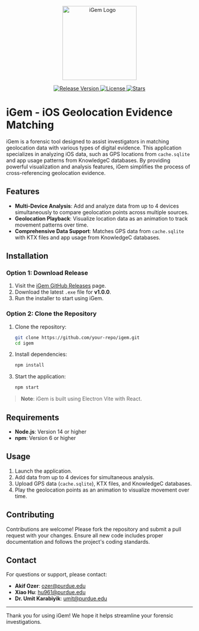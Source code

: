 <p align="center">
  <img src="https://github.com/ozaksen/iGem/blob/main/resources/icon.png" alt="iGem Logo" width="200">
</p>

<p align="center">
  <a href="https://github.com/ozaksen/iGem/releases">
    <img src="https://img.shields.io/github/v/release/ozaksen/iGem" alt="Release Version">
  </a>
  <a href="https://github.com/ozaksen/iGem">
    <img src="https://img.shields.io/github/license/ozaksen/iGem" alt="License">
  </a>
  <a href="https://github.com/ozaksen/iGem/stargazers">
    <img src="https://img.shields.io/github/stars/ozaksen/iGem" alt="Stars">
  </a>
</p>

# iGem - iOS Geolocation Evidence Matching

iGem is a forensic tool designed to assist investigators in matching geolocation data with various types of digital evidence. This application specializes in analyzing iOS data, such as GPS locations from `cache.sqlite` and app usage patterns from KnowledgeC databases. By providing powerful visualization and analysis features, iGem simplifies the process of cross-referencing geolocation evidence.

## Features

- **Multi-Device Analysis**: Add and analyze data from up to 4 devices simultaneously to compare geolocation points across multiple sources.
- **Geolocation Playback**: Visualize location data as an animation to track movement patterns over time.
- **Comprehensive Data Support**: Matches GPS data from `cache.sqlite` with KTX files and app usage from KnowledgeC databases.

## Installation

### Option 1: Download Release
1. Visit the [iGem GitHub Releases](https://github.com/ozaksen/iGem/releases) page.
2. Download the latest `.exe` file for **v1.0.0**.
3. Run the installer to start using iGem.

### Option 2: Clone the Repository
1. Clone the repository:
   ```bash
   git clone https://github.com/your-repo/igem.git
   cd igem
   ```
2. Install dependencies:
   ```bash
   npm install
   ```
3. Start the application:
   ```bash
   npm start
   ```

> **Note**: iGem is built using Electron Vite with React.

## Requirements

- **Node.js**: Version 14 or higher
- **npm**: Version 6 or higher

## Usage

1. Launch the application.
2. Add data from up to 4 devices for simultaneous analysis.
3. Upload GPS data (`cache.sqlite`), KTX files, and KnowledgeC databases.
4. Play the geolocation points as an animation to visualize movement over time.

## Contributing

Contributions are welcome! Please fork the repository and submit a pull request with your changes. Ensure all new code includes proper documentation and follows the project's coding standards.

## Contact

For questions or support, please contact:

- **Akif Ozer**: [ozer@purdue.edu](mailto:ozer@purdue.edu)
- **Xiao Hu**: [hu961@purdue.edu](mailto:hu961@purdue.edu)
- **Dr. Umit Karabiyik**: [umit@purdue.edu](mailto:umit@purdue.edu)

---

Thank you for using iGem! We hope it helps streamline your forensic investigations.
